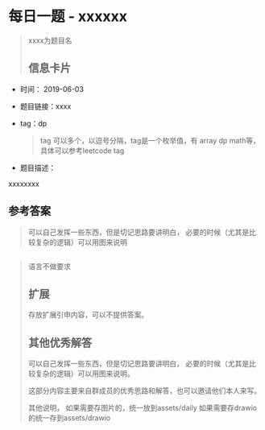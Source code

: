 # 每日一题 - xxxxxx

> xxxx为题目名
>
> ## 信息卡片

* 时间： 2019-06-03
* 题目链接：xxxx
* tag：dp

  > tag 可以多个，以逗号分隔，tag是一个枚举值，有 array dp math等，具体可以参考leetcode tag

* 题目描述：

xxxxxxxx

## 参考答案

> 可以自己发挥一些东西，但是切记思路要讲明白， 必要的时候（尤其是比较复杂的逻辑）可以用图来说明

```javascript

```

> 语言不做要求
>
> ## 扩展
>
> 存放扩展引申内容，可以不提供答案。
>
> ## 其他优秀解答
>
> 可以自己发挥一些东西，但是切记思路要讲明白， 必要的时候（尤其是比较复杂的逻辑）可以用图来说明。
>
> 这部分内容主要来自群成员的优秀思路和解答，也可以邀请他们本人来写。
>
> 其他说明， 如果需要存图片的，统一放到assets/daily 如果需要存drawio的统一存到assets/drawio


